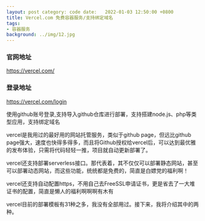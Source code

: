 ```yaml
---
layout: post category: code date:   2022-01-03 12:50:00 +0800
title: Vercel.com 免费容器服务/支持绑定域名
tags:
- 容器服务
background: ../img/12.jpg
---
```



### 官网地址
https://vercel.com/

### 登录地址
https://vercel.com/login<br>

使用github账号登录,支持导入github仓库进行部署，支持搭建node.js、php等类型应用，支持绑定域名

vercel是我用过的最好用的网站托管服务，类似于github page，但远比github page强大，速度也快得多得多，而且将Github授权给vercel后，可以达到最优雅的发布体验，只需将代码轻轻一推，项目就自动更新部署了。

vercel还支持部署serverless接口。那代表着，其不仅仅可以部署静态网站，甚至可以部署动态网站，而这些功能，统统都是免费的，简直是白嫖党的福利啊！

vercel还支持自动配置https，不用自己去FreeSSL申请证书，更是省去了一大堆证书的配置，简直是懒人的福利啊啊啊有木有

vercel目前的部署模板有31种之多，我没有全部用过。接下来，我将介绍其中的两种。